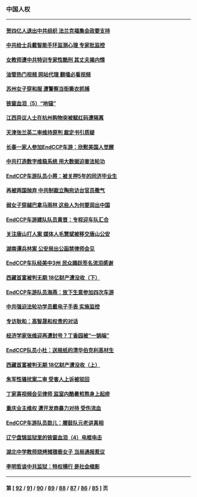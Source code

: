 ### 中国人权
---
#### [贺四亿人退出中共组织 法兰克福集会政要支持](../../pages/ncid278/n13803117.md?08161245) 
#### [中共给士兵戴智能手环监测心理 专家批监控](../../pages/ncid278/n13803076.md?08161245) 
#### [女教师遭中共特训专家性酷刑 其丈夫揭内情](../../pages/ncid278/n13802924.md?08161245) 
#### [油管热门视频 网站代理 翻墙必看视频](http://209.222.30.114:81/youtube.html?08161245)
#### [苏州女子穿和服 遭警察当街撕衣抓捕](../../pages/ncid278/n13802941.md?08161245) 
#### [铁窗血泪（5）“地锚”](../../pages/ncid278/n13801004.md?08161245) 
#### [江西异议人士在杭州购物突被赋红码遭隔离](../../pages/ncid278/n13802167.md?08161245) 
#### [天津张兰英二审维持原判 裁定书引质疑](../../pages/ncid278/n13802123.md?08161245) 
#### [长春一家人参加EndCCP车游：欣慰美国人觉醒](../../pages/ncid278/n13801543.md?08161245) 
#### [中共打造数字维稳系统 用大数据迫害法轮功](../../pages/ncid278/n13799087.md?08161245) 
#### [EndCCP车游队员小蒋：被关押5年的同济毕业生](../../pages/ncid278/n13801538.md?08161245) 
#### [再被两国抛弃 中共制裁立陶宛访台官员撒气](../../pages/ncid278/n13801476.md?08161245) 
#### [弱女子穿越巴拿马雨林 这些人为何要润出中国](../../pages/ncid278/n13801261.md?08161245) 
#### [EndCCP车游建队队员黄晋：专程迎车队汇合](../../pages/ncid278/n13800298.md?08161245) 
#### [关注唐山打人案 媒体人毛慧斌被移交唐山公安](../../pages/ncid278/n13801163.md?08161245) 
#### [湖南谭兵林案 公安局出公函禁律师会见](../../pages/ncid278/n13801154.md?08161245) 
#### [EndCCP车队经美中3州 民众踊跃签名流泪感谢](../../pages/ncid278/n13800967.md?08161245) 
#### [西藏首富被判无期 18亿财产遭没收（下）](../../pages/ncid278/n13800872.md?08161245) 
#### [EndCCP车游队员海燕：放下生意参加四次车游](../../pages/ncid278/n13800772.md?08161245) 
#### [中共强迫法轮功学员戴电子手表 实施监控](../../pages/ncid278/n13800403.md?08161245) 
#### [专访耿和：高智晟和权贵的对话](../../pages/ncid278/n13800480.md?08161245) 
#### [经济学家张维迎再遭封号？丁香园被“一锅端”](../../pages/ncid278/n13800289.md?08161245) 
#### [EndCCP队员小杜：送报纸的清华伯克利高材生](../../pages/ncid278/n13800311.md?08161245) 
#### [西藏首富被判无期 18亿财产遭没收（上）](../../pages/ncid278/n13800374.md?08161245) 
#### [朱军性骚扰案二审 受害人上诉被驳回](../../pages/ncid278/n13800163.md?08161245) 
#### [丁家喜视频会见律师 监室内酷暑煎熬身上起疹](../../pages/ncid278/n13800157.md?08161245) 
#### [重庆业主维权 遭开发商暴力对待 受伤流血](../../pages/ncid278/n13800230.md?08161245) 
#### [EndCCP车游队员勋儿：腰鼓队元老讲真相](../../pages/ncid278/n13799669.md?08161245) 
#### [辽宁盘锦监狱里的铁窗血泪（4）电棍电击](../../pages/ncid278/n13798789.md?08161245) 
#### [湖北中学教师烧烤摊猥亵女子 当局通报惹议](../../pages/ncid278/n13799580.md?08161245) 
#### [李明哲谈中共监狱：特权横行 是社会缩影](../../pages/ncid278/n13799212.md?08161245) 

---
#### 第 [ [92](./92.md?08161245) / [91](./91.md?08161245) / [90](./90.md?08161245) / [89](./89.md?08161245) / [88](./88.md?08161245) / [87](./87.md?08161245) / [86](./86.md?08161245) / [85](./85.md?08161245) ] 页
